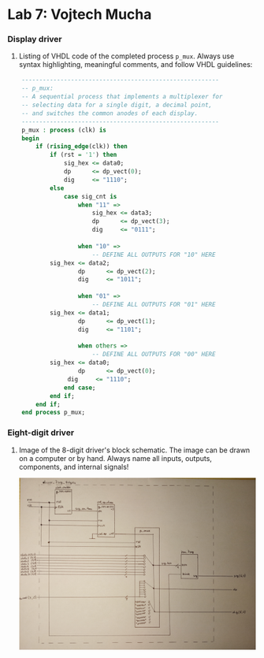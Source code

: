 # Lab 7: Vojtech Mucha

### Display driver

1. Listing of VHDL code of the completed process `p_mux`. Always use syntax highlighting, meaningful comments, and follow VHDL guidelines:

```vhdl
    --------------------------------------------------------
    -- p_mux:
    -- A sequential process that implements a multiplexer for
    -- selecting data for a single digit, a decimal point,
    -- and switches the common anodes of each display.
    --------------------------------------------------------
    p_mux : process (clk) is
    begin
        if (rising_edge(clk)) then
            if (rst = '1') then
                sig_hex <= data0;
                dp      <= dp_vect(0);
                dig     <= "1110";
            else
                case sig_cnt is
                    when "11" =>
                        sig_hex <= data3;
                        dp      <= dp_vect(3);
                        dig     <= "0111";

                    when "10" =>
                        -- DEFINE ALL OUTPUTS FOR "10" HERE
			sig_hex <= data2;
            		dp      <= dp_vect(2);
            		dig     <= "1011";

                    when "01" =>
                        -- DEFINE ALL OUTPUTS FOR "01" HERE
			sig_hex <= data1;
            		dp      <= dp_vect(1);
            		dig     <= "1101";

                    when others =>
                        -- DEFINE ALL OUTPUTS FOR "00" HERE
			sig_hex <= data0;
            		dp      <= dp_vect(0);
           		 dig     <= "1110";
                end case;
            end if;
        end if;
    end process p_mux;
```

### Eight-digit driver

1. Image of the 8-digit driver's block schematic. The image can be drawn on a computer or by hand. Always name all inputs, outputs, components, and internal signals!

   ![your figure](https://github.com/mucha006/digital-electronics-1/blob/main/07-display_driver/schematic_.jpg)
